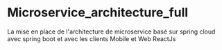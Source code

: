# Microservice_architecture_full
 La mise en place de l'architecture de microservice basé sur spring cloud avec spring boot et avec les clients Mobile et Web ReactJs
